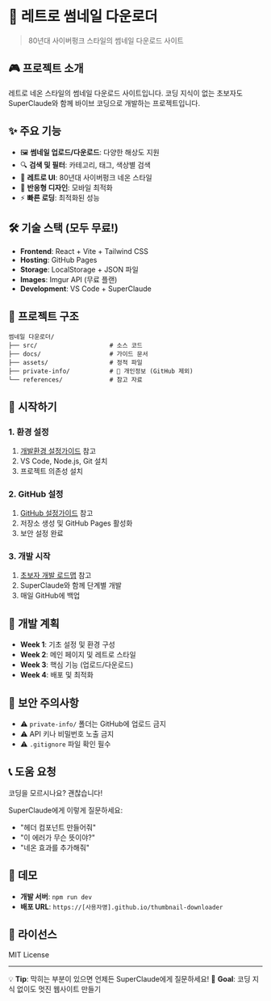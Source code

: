 # 🌈 레트로 썸네일 다운로더

> 80년대 사이버펑크 스타일의 썸네일 다운로드 사이트

## 🎮 프로젝트 소개

레트로 네온 스타일의 썸네일 다운로드 사이트입니다. 코딩 지식이 없는 초보자도 SuperClaude와 함께 바이브 코딩으로 개발하는 프로젝트입니다.

## ✨ 주요 기능

- 🖼️ **썸네일 업로드/다운로드**: 다양한 해상도 지원
- 🔍 **검색 및 필터**: 카테고리, 태그, 색상별 검색
- 🎨 **레트로 UI**: 80년대 사이버펑크 네온 스타일
- 📱 **반응형 디자인**: 모바일 최적화
- ⚡ **빠른 로딩**: 최적화된 성능

## 🛠️ 기술 스택 (모두 무료!)

- **Frontend**: React + Vite + Tailwind CSS
- **Hosting**: GitHub Pages
- **Storage**: LocalStorage + JSON 파일
- **Images**: Imgur API (무료 플랜)
- **Development**: VS Code + SuperClaude

## 📁 프로젝트 구조

```
썸네일 다운로더/
├── src/                    # 소스 코드
├── docs/                   # 가이드 문서
├── assets/                 # 정적 파일
├── private-info/           # 🚨 개인정보 (GitHub 제외)
└── references/             # 참고 자료
```

## 🚀 시작하기

### 1. 환경 설정
1. [개발환경 설정가이드](docs/setup/개발환경-설정가이드.md) 참고
2. VS Code, Node.js, Git 설치
3. 프로젝트 의존성 설치

### 2. GitHub 설정
1. [GitHub 설정가이드](docs/setup/GitHub-설정가이드.md) 참고
2. 저장소 생성 및 GitHub Pages 활성화
3. 보안 설정 완료

### 3. 개발 시작
1. [초보자 개발 로드맵](docs/guides/초보자-개발-로드맵.md) 참고
2. SuperClaude와 함께 단계별 개발
3. 매일 GitHub에 백업

## 🎯 개발 계획

- **Week 1**: 기초 설정 및 환경 구성
- **Week 2**: 메인 페이지 및 레트로 스타일
- **Week 3**: 핵심 기능 (업로드/다운로드)
- **Week 4**: 배포 및 최적화

## 🔐 보안 주의사항

- ⚠️ `private-info/` 폴더는 GitHub에 업로드 금지
- ⚠️ API 키나 비밀번호 노출 금지
- ⚠️ `.gitignore` 파일 확인 필수

## 📞 도움 요청

코딩을 모르시나요? 괜찮습니다! 

SuperClaude에게 이렇게 질문하세요:
- "헤더 컴포넌트 만들어줘"
- "이 에러가 무슨 뜻이야?"
- "네온 효과를 추가해줘"

## 🌟 데모

- **개발 서버**: `npm run dev`
- **배포 URL**: `https://[사용자명].github.io/thumbnail-downloader`

## 📄 라이선스

MIT License

---

💡 **Tip**: 막히는 부분이 있으면 언제든 SuperClaude에게 질문하세요! 
🚀 **Goal**: 코딩 지식 없이도 멋진 웹사이트 만들기